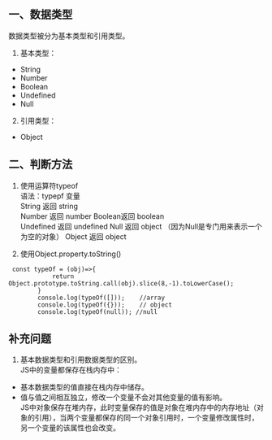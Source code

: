 ## 一、数据类型
数据类型被分为基本类型和引用类型。  
1. 基本类型：  
* String
* Number
* Boolean
* Undefined
* Null
2. 引用类型：
* Object

## 二、判断方法
1. 使用运算符typeof  
语法：typepf 变量  
String 返回 string  
Number 返回 number 
Boolean返回 boolean  
Undefined 返回 undefined
Null 返回 object （因为Null是专门用来表示一个为空的对象）
Object 返回 object

2. 使用Object.property.toString()
```
 const typeOf = (obj)=>{
            return Object.prototype.toString.call(obj).slice(8,-1).toLowerCase();
        }
        console.log(typeOf([]));    //array
        console.log(typeOf({}));    // object
        console.log(typeOf(null)); //null
```
  








## 补充问题
1. 基本数据类型和引用数据类型的区别。  
JS中的变量都保存在栈内存中：  
* 基本数据类型的值直接在栈内存中储存。
* 值与值之间相互独立，修改一个变量不会对其他变量的值有影响。  
JS中对象保存在堆内存，此时变量保存的值是对象在堆内存中的内存地址（对象的引用），当两个变量都保存的同一个对象引用时，一个变量修改属性时，另一个变量的该属性也会改变。
